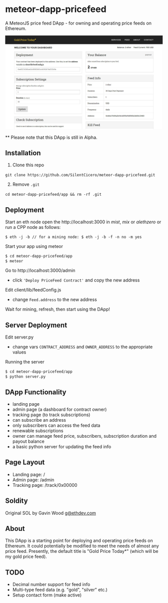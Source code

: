 # meteor-dapp-pricefeed
A MeteorJS price feed DApp - for owning and operating price feeds on Ethereum.

<img src="app/public/images/screen.jpg" />

** Please note that this DApp is still in Alpha.

## <a name="installation"></a> Installation

1. Clone this repo

  `git clone https://github.com/SilentCicero/meteor-dapp-pricefeed.git`

2. Remove `.git`

  `cd meteor-dapp-pricefeed/app && rm -rf .git`

## <a name="deployment"></a> Deployment

Start an eth node open the http://localhost:3000 in *mist*, *mix* or *alethzero* or run a CPP node as follows:

    $ eth -j -b // for a mining node: $ eth -j -b -f -n no -m yes

Start your app using meteor

    $ cd meteor-dapp-pricefeed/app
    $ meteor

Go to http://localhost:3000/admin

  - click `'Deploy PriceFeed Contract'` and copy the new address

Edit client/lib/feedConfig.js

  - change `Feed.address` to the new address

Wait for mining, refresh, then start using the DApp!

## <a name="server"></a> Server Deployment

Edit server.py

  - change vars `CONTRACT_ADDRESS` and `OWNER_ADDRESS` to the appropriate values

Running the server

    $ cd meteor-dapp-pricefeed/app
    $ python server.py

## <a name="functionality"></a> DApp Functionality
- landing page
- admin page (a dashboard for contract owner)
- tracking page (to track subscriptions)
- can subscribe an address
- only subscribers can access the feed data
- renewable subscriptions
- owner can manage feed price, subscribers, subscription duration and payout balance
- a basic python server for updating the feed info

## <a name="layout"></a> Page Layout
- Landing page: /
- Admin page: /admin
- Tracking page: /track/0x00000

## <a name="about"></a> Soldity
Original SOL by Gavin Wood <g@ethdev.com>

## <a name="about"></a> About

This DApp is a starting point for deploying and operating price feeds on Ethereum. It could potentially be modified to meet the needs of almost any price feed. Presently, the default title is "Gold Price Today*" (which will be my gold price feed).

## <a name="todo"></a> TODO
- Decimal number support for feed info
- Multi-type feed data (e.g. "gold", "silver" etc.)
- Setup contact form (make active)
